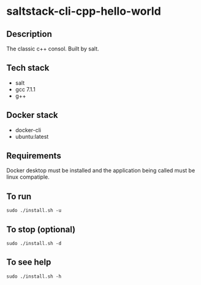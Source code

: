 # saltstack-cli-cpp-hello-world

## Description
The classic c++ consol. Built by salt.

## Tech stack
- salt
- gcc 7.1.1
- g++

## Docker stack
- docker-cli
- ubuntu:latest

## Requirements
Docker desktop must be installed and the application
being called must be linux compatiple.

## To run
`sudo ./install.sh -u`

## To stop (optional)
`sudo ./install.sh -d`

## To see help
`sudo ./install.sh -h`
